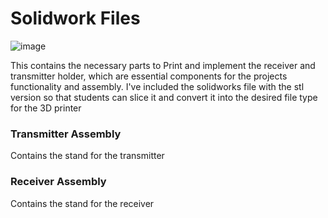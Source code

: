 # Solidwork Files
![image](https://github.com/user-attachments/assets/1962226e-4a88-44b3-8df3-5cff19b2dbc6)

This contains the necessary parts to Print and implement the receiver and transmitter holder, which
are essential components for the projects functionality and assembly. I've included the solidworks file 
with the stl version so that students can slice it and convert it into the desired file type for the 3D printer
### Transmitter Assembly
Contains the stand for the transmitter
### Receiver Assembly
Contains the stand for the receiver

